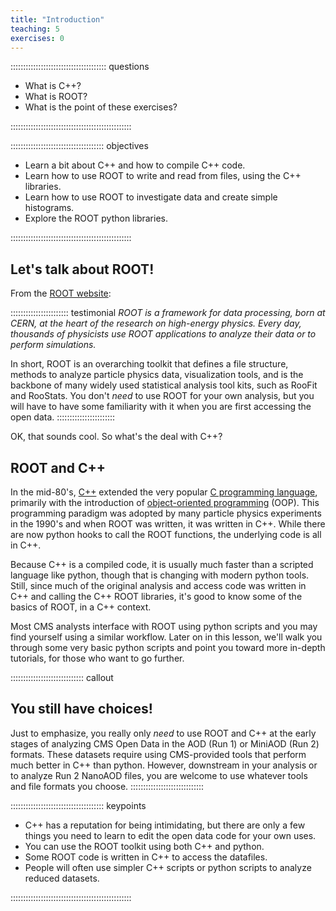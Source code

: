 ```yaml
---
title: "Introduction"
teaching: 5
exercises: 0
---
```


:::::::::::::::::::::::::::::::::::::: questions 

- What is C++?
- What is ROOT?
- What is the point of these exercises?

::::::::::::::::::::::::::::::::::::::::::::::::

::::::::::::::::::::::::::::::::::::: objectives

- Learn a bit about C++ and how to compile C++ code.
- Learn how to use ROOT to write and read from files, using the C++ libraries.
- Learn how to use ROOT to investigate data and create simple histograms.
- Explore the ROOT python libraries.

::::::::::::::::::::::::::::::::::::::::::::::::

## Let's talk about ROOT!

From the [ROOT website](https://root.cern/):

::::::::::::::::::::::: testimonial
*ROOT is a framework for data processing, born at CERN, at the heart of the research on high-energy physics. Every day, thousands of physicists use ROOT applications to analyze their data or to perform simulations.*

In short, ROOT is an overarching toolkit that defines a file structure, methods to analyze particle physics
data, visualization tools, and is the backbone of many widely used statistical analysis tool kits,
such as RooFit and RooStats. You don't *need* to use ROOT for your own analysis, but you will have to have
some familiarity with it when you are first accessing the open data.
:::::::::::::::::::::::

OK, that sounds cool. So what's the deal with C++?

## ROOT and C++

In the mid-80's, [C++](https://en.wikipedia.org/wiki/C%2B%2B) extended the very popular [C programming language](https://en.wikipedia.org/wiki/C_(programming_language)),
primarily with the introduction of [object-oriented programming](https://en.wikipedia.org/wiki/Object-oriented_programming) (OOP).
This programming paradigm was adopted by many particle physics experiments in the 1990's and when ROOT was written,
it was written in C++. While there are now python hooks to call the ROOT functions, the underlying code is all in C++.

Because C++ is a compiled code, it is usually much faster than a scripted language like python, though that is
changing with modern python tools. Still, since much of the original analysis and access code was written in C++
and calling the C++ ROOT libraries, it's good to know some of the basics of ROOT, in a C++ context.

Most CMS analysts interface with ROOT using python scripts and you may find yourself using a similar workflow.
Later on in this lesson, we'll walk you through some very basic python scripts and point you toward more in-depth
tutorials, for those who want to go further.

::::::::::::::::::::::::::::: callout
## You still have choices!

Just to emphasize, you really only *need* to use ROOT and C++ at the early stages of analyzing CMS Open Data in the AOD (Run 1) or MiniAOD (Run 2) formats. These datasets require using CMS-provided tools that perform much better in C++ than python. However, downstream in your analysis or to analyze Run 2 NanoAOD files, you are welcome to use whatever tools and file formats you choose.
:::::::::::::::::::::::::::::

::::::::::::::::::::::::::::::::::::: keypoints 

- C++ has a reputation for being intimidating, but there are only a few things you need to learn to edit the open data code for your own uses.
- You can use the ROOT toolkit using both C++ and python.
- Some ROOT code is written in C++ to access the datafiles.
- People will often use simpler C++ scripts or python scripts to analyze reduced datasets.

::::::::::::::::::::::::::::::::::::::::::::::::

